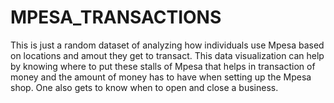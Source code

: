 # MPESA_TRANSACTIONS
This is just a random dataset of analyzing how individuals use Mpesa based on locations and amout they get to transact. 
This data visualization can help by knowing where to put these stalls of Mpesa that helps in transaction of money and the amount of money has to have when setting up the Mpesa shop.
One also gets to know when to open and close a business.
